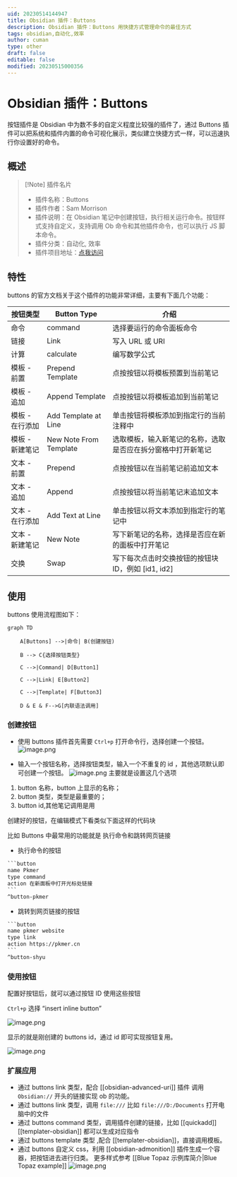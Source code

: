 ```yaml
---
uid: 20230514144947
title: Obsidian 插件：Buttons
description: Obsidian 插件：Buttons 用快捷方式管理命令的最佳方式
tags: obsidian,自动化,效率
author: cuman
type: other
draft: false
editable: false
modified: 20230515000356
---
```


# Obsidian 插件：Buttons

按钮插件是 Obsidian 中为数不多的自定义程度比较强的插件了，通过 Buttons 插件可以把系统和插件内置的命令可视化展示，类似建立快捷方式一样，可以迅速执行你设置好的命令。

## 概述

> [!Note] 插件名片
> - 插件名称：Buttons
> - 插件作者：Sam Morrison
> - 插件说明：在 Obsidian 笔记中创建按钮，执行相关运行命令。按钮样式支持自定义，支持调用 Ob 命令和其他插件命令，也可以执行 JS 脚本命令。
> - 插件分类：自动化, 效率
> - 插件项目地址：[点我访问](https://github.com/shabegom/buttons)

## 特性

buttons 的官方文档关于这个插件的功能非常详细，主要有下面几个功能：

| 按钮类型        | Button Type            | 介绍                                                         |
| --------------- | ---------------------- | ------------------------------------------------------------ |
| 命令            | command                | 选择要运行的命令面板命令                                     |
| 链接            | Link                   | 写入 URL 或 URI                                              |
| 计算            | calculate              | 编写数学公式                                                 |
| 模板 - 前置     | Prepend Template       | 点按按钮以将模板预置到当前笔记                               |
| 模板 - 追加     | Append Template        | 点按按钮以将模板追加到当前笔记                               |
| 模板 - 在行添加 | Add Template at Line   | 单击按钮将模板添加到指定行的当前注释中                       |
| 模板 - 新建笔记 | New Note From Template | 选取模板，输入新笔记的名称，选取是否应在拆分窗格中打开新笔记 |
| 文本 - 前置     | Prepend                | 点按按钮以在当前笔记前追加文本                               |
| 文本 - 追加     | Append                 | 点按按钮以将当前笔记末追加文本                               |
| 文本 - 在行添加 | Add Text at Line       | 单击按钮以将文本添加到指定行的笔记中                         |
| 文本 - 新建笔记 | New Note               | 写下新笔记的名称，选择是否应在新的面板中打开笔记             |
| 交换            | Swap                   | 写下每次点击时交换按钮的按钮块 ID，例如 [id1, id2]           |

## 使用

buttons 使用流程图如下：

```mermaid
graph TD

    A[Buttons] -->|命令| B(创建按钮)

    B --> C{选择按钮类型}

    C -->|Command| D[Button1]

    C -->|Link| E[Button2]

    C -->|Template| F[Button3]

    D & E & F-->G[内联语法调用]
```

### 创建按钮

- 使用 buttons 插件首先需要 `Ctrl+p` 打开命令行，选择创建一个按钮。
![image.png](https://cdn.pkmer.cn/images/202305141530454.png!pkmer)

- 输入一个按钮名称，选择按钮类型，输入一个不重复的 id ，其他选项默认即可创建一个按钮。
  ![image.png](https://cdn.pkmer.cn/images/202305141534157.png!pkmer)
主要就是设置这几个选项
1. button 名称，button 上显示的名称；
2. button 类型，类型是最重要的；
3. button id,其他笔记调用是用

创建好的按钮，在编辑模式下看类似下面这样的代码块

比如 Buttons 中最常用的功能就是 执行命令和跳转网页链接

- 执行命令的按钮

````xml
```button
name Pkmer
type command
action 在新面板中打开光标处链接
```
^button-pkmer
````

- 跳转到网页链接的按钮

````xml
```button
name pkmer website
type link
action https://pkmer.cn
```
^button-shyu
````

### 使用按钮

配置好按钮后，就可以通过按钮 ID 使用这些按钮

`Ctrl+p` 选择 “insert inline button”

![image.png](https://cdn.pkmer.cn/images/202305141545782.png!pkmer)

显示的就是刚创建的 buttons id，通过 id 即可实现按钮复用。

![image.png](https://cdn.pkmer.cn/images/202305141548120.png!nomark)

### 扩展应用

- 通过 buttons link 类型，配合 [[obsidian-advanced-uri]] 插件 调用 `Obsidian://` 开头的链接实现 ob 的功能。
- 通过 buttons link 类型，调用 `file:///` 比如 `file:///D:/Documents` 打开电脑中的文件
- 通过 buttons command 类型，调用插件创建的链接，比如 [[quickadd]] [[templater-obsidian]] 都可以生成对应指令
- 通过 buttons template 类型 ,配合 [[templater-obsidian]]，直接调用模板。
- 通过 buttons 自定义 css，利用 [[obsidian-admonition]] 插件生成一个容器，把按钮进去进行归类。 更多样式参考 [[Blue Topaz 示例库简介|Blue Topaz example]]
  ![image.png](https://cdn.pkmer.cn/images/202305141559909.png!pkmer)



